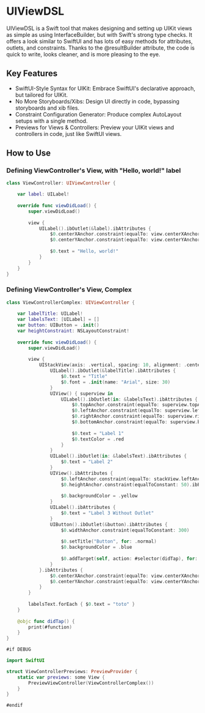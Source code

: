 # UIViewDSL

UIViewDSL is a Swift tool that makes designing and setting up UIKit views as simple as using InterfaceBuilder, but with Swift's strong type checks. It offers a look similar to SwiftUI and has lots of easy methods for attributes, outlets, and constraints. Thanks to the @resultBuilder attribute, the code is quick to write, looks cleaner, and is more pleasing to the eye.

## Key Features

- SwiftUI-Style Syntax for UIKit: Embrace SwiftUI's declarative approach, but tailored for UIKit.
- No More Storyboards/Xibs: Design UI directly in code, bypassing storyboards and xib files.
- Constraint Configuration Generator: Produce complex AutoLayout setups with a single method.
- Previews for Views & Controllers: Preview your UIKit views and controllers in code, just like SwiftUI views.

## How to Use

### Defining ViewController's View, with "Hello, world!" label

```swift
class ViewController: UIViewController {

    var label: UILabel!
        
    override func viewDidLoad() {
        super.viewDidLoad()
        
        view {
            UILabel().ibOutlet(&label).ibAttributes {
                $0.centerXAnchor.constraint(equalTo: view.centerXAnchor)
                $0.centerYAnchor.constraint(equalTo: view.centerYAnchor)
                
                $0.text = "Hello, world!"
            }
        }
    }
}
```

### Defining ViewController's View, Complex

```swift
class ViewControllerComplex: UIViewController {
    
    var labelTitle: UILabel!
    var labelsText: [UILabel] = []
    var button: UIButton = .init()
    var heightConstraint: NSLayoutConstraint!
    
    override func viewDidLoad() {
        super.viewDidLoad()
        
        view {
            UIStackView(axis: .vertical, spacing: 10, alignment: .center) { stackView in
                UILabel().ibOutlet(&labelTitle).ibAttributes {
                    $0.text = "Title"
                    $0.font = .init(name: "Arial", size: 30)
                }
                UIView() { superview in
                    UILabel().ibOutlet(in: &labelsText).ibAttributes {
                        $0.topAnchor.constraint(equalTo: superview.topAnchor)
                        $0.leftAnchor.constraint(equalTo: superview.leftAnchor)
                        $0.rightAnchor.constraint(equalTo: superview.rightAnchor)
                        $0.bottomAnchor.constraint(equalTo: superview.bottomAnchor)
                        
                        $0.text = "Label 1"
                        $0.textColor = .red
                    }
                }
                UILabel().ibOutlet(in: &labelsText).ibAttributes {
                    $0.text = "Label 2"
                }
                UIView().ibAttributes {
                    $0.leftAnchor.constraint(equalTo: stackView.leftAnchor)
                    $0.heightAnchor.constraint(equalToConstant: 50).ibPriority(.defaultHigh - 1).ibOutlet(&heightConstraint)
                    
                    $0.backgroundColor = .yellow
                }
                UILabel().ibAttributes {
                    $0.text = "Label 3 Without Outlet"
                }
                UIButton().ibOutlet(&button).ibAttributes {
                    $0.widthAnchor.constraint(equalToConstant: 300)
                    
                    $0.setTitle("Button", for: .normal)
                    $0.backgroundColor = .blue
                    
                    $0.addTarget(self, action: #selector(didTap), for: .touchUpInside)
                }
            }.ibAttributes {
                $0.centerXAnchor.constraint(equalTo: view.centerXAnchor)
                $0.centerYAnchor.constraint(equalTo: view.centerYAnchor)
            }
        }
        
        labelsText.forEach { $0.text = "toto" }
    }
    
    @objc func didTap() {
        print(#function)
    }
}

#if DEBUG

import SwiftUI

struct ViewControllerPreviews: PreviewProvider {
    static var previews: some View {
        PreviewViewController(ViewControllerComplex())
    }
}

#endif
```

